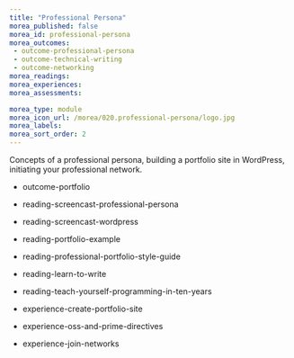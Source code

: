 ```yaml
---
title: "Professional Persona"
morea_published: false
morea_id: professional-persona
morea_outcomes:
 - outcome-professional-persona
 - outcome-technical-writing
 - outcome-networking
morea_readings:
morea_experiences:
morea_assessments:

morea_type: module
morea_icon_url: /morea/020.professional-persona/logo.jpg
morea_labels:
morea_sort_order: 2
---
```


Concepts of a professional persona, building a portfolio site in WordPress, initiating your professional network.

 - outcome-portfolio

 - reading-screencast-professional-persona
 - reading-screencast-wordpress
 - reading-portfolio-example
 - reading-professional-portfolio-style-guide
 - reading-learn-to-write
 - reading-teach-yourself-programming-in-ten-years

 - experience-create-portfolio-site
 - experience-oss-and-prime-directives
 - experience-join-networks
